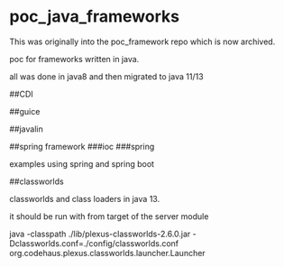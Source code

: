 # poc_java_frameworks
This was originally into the poc_framework repo which is now archived.

poc for frameworks written in java.

all was done in java8 and then migrated to java 11/13

##CDI

##guice

##javalin

##spring framework
###ioc
###spring

examples using spring and spring boot

##classworlds

classworlds and class loaders in java 13.

it should be run with from target of the server module

java -classpath ./lib/plexus-classworlds-2.6.0.jar -Dclassworlds.conf=./config/classworlds.conf org.codehaus.plexus.classworlds.launcher.Launcher
